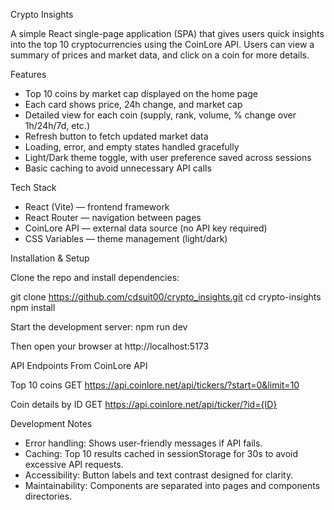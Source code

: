 Crypto Insights

A simple React single-page application (SPA) that gives users quick insights into the top 10 cryptocurrencies using the CoinLore API.
Users can view a summary of prices and market data, and click on a coin for more details.


Features
  - Top 10 coins by market cap displayed on the home page
  - Each card shows price, 24h change, and market cap
  - Detailed view for each coin (supply, rank, volume, % change over   1h/24h/7d, etc.)
  - Refresh button to fetch updated market data
  - Loading, error, and empty states handled gracefully
  - Light/Dark theme toggle, with user preference saved across  sessions
  - Basic caching to avoid unnecessary API calls


Tech Stack
  - React (Vite) — frontend framework
  - React Router — navigation between pages
  - CoinLore API — external data source (no API key required)
  - CSS Variables — theme management (light/dark)


Installation & Setup

Clone the repo and install dependencies:

git clone https://github.com/cdsuit00/crypto_insights.git
cd crypto-insights
npm install

Start the development server:
npm run dev

Then open your browser at http://localhost:5173


API Endpoints
From CoinLore API

  Top 10 coins
    GET https://api.coinlore.net/api/tickers/?start=0&limit=10

  Coin details by ID
    GET https://api.coinlore.net/api/ticker/?id={ID}


Development Notes
  - Error handling: Shows user-friendly messages if API fails.
  - Caching: Top 10 results cached in sessionStorage for 30s to avoid excessive API requests.
  - Accessibility: Button labels and text contrast designed for clarity.
  - Maintainability: Components are separated into pages and components directories.